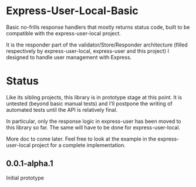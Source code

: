 Express-User-Local-Basic
========================

Basic no-frills response handlers that mostly returns status code, built to be compatible with the express-user-local project.

It is the responder part of the validator/Store/Responder architecture (filled respectively by express-user-local, express-user and this project) I designed to handle user management with Express.

Status
======

Like its sibling projects, this library is in prototype stage at this point. It is untested (beyond basic manual tests) and I'll postpone the writing of automated tests until the API is relatively final.

In particular, only the response logic in express-user has been moved to this library so far. The same will have to be done for express-user-local.

More doc to come later. Feel free to look at the example in the express-user-local project for a complete implementation.

0.0.1-alpha.1
-------------

Initial prototype
